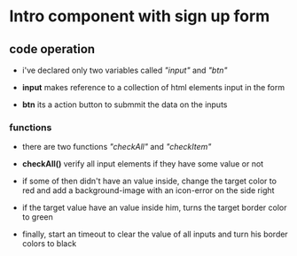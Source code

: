# Intro component with sign up form

## code operation

- i've declared only two variables called *"input"* and *"btn"*

- **input** makes reference to a collection of html elements input in the form

- **btn** its a action button to submmit the data on the inputs

### functions

- there are two functions *"checkAll"* and *"checkItem"*

- **checkAll()** verify all input elements if they have some value or not

- if some of then didn't have an value inside, change the target color to red and add a background-image with an icon-error on the side right

- if the target value have an value inside him, turns the target border color to green

- finally, start an timeout to clear the value of all inputs and turn his border colors to black
